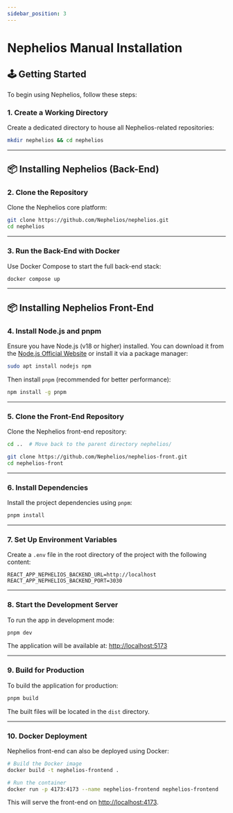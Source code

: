 ```yaml
---
sidebar_position: 3
---
```


# Nephelios Manual Installation

## 🕹️ Getting Started

To begin using Nephelios, follow these steps:

### 1. Create a Working Directory

Create a dedicated directory to house all Nephelios-related repositories:

```bash
mkdir nephelios && cd nephelios
```

---

## 📦 Installing Nephelios (Back-End)

### 2. Clone the Repository

Clone the Nephelios core platform:

```bash
git clone https://github.com/Nephelios/nephelios.git
cd nephelios
```

---

### 3. Run the Back-End with Docker

Use Docker Compose to start the full back-end stack:

```bash
docker compose up
```

---

## 📦 Installing Nephelios Front-End

### 4. Install Node.js and pnpm

Ensure you have Node.js (v18 or higher) installed. You can download it from the [Node.js Official Website](https://nodejs.org/) or install it via a package manager:

```bash
sudo apt install nodejs npm
```

Then install `pnpm` (recommended for better performance):

```bash
npm install -g pnpm
```

---

### 5. Clone the Front-End Repository

Clone the Nephelios front-end repository:

```bash
cd ..  # Move back to the parent directory nephelios/

git clone https://github.com/Nephelios/nephelios-front.git
cd nephelios-front
```

---

### 6. Install Dependencies

Install the project dependencies using `pnpm`:

```bash
pnpm install
```

---

### 7. Set Up Environment Variables

Create a `.env` file in the root directory of the project with the following content:

```env
REACT_APP_NEPHELIOS_BACKEND_URL=http://localhost
REACT_APP_NEPHELIOS_BACKEND_PORT=3030
```

---

### 8. Start the Development Server

To run the app in development mode:

```bash
pnpm dev
```

The application will be available at: [http://localhost:5173](http://localhost:5173)

---

### 9. Build for Production

To build the application for production:

```bash
pnpm build
```

The built files will be located in the `dist` directory.

---

### 10. Docker Deployment

Nephelios front-end can also be deployed using Docker:

```bash
# Build the Docker image
docker build -t nephelios-frontend .

# Run the container
docker run -p 4173:4173 --name nephelios-frontend nephelios-frontend
```

This will serve the front-end on [http://localhost:4173](http://localhost:4173).
